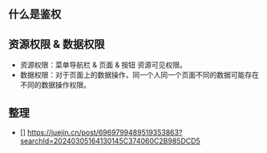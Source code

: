 ## 什么是鉴权

##  资源权限 & 数据权限
- 资源权限：菜单导航栏 & 页面 & 按钮 资源可见权限。
- 数据权限：对于页面上的数据操作，同一个人同一个页面不同的数据可能存在不同的数据操作权限。




## 整理
- [] https://juejin.cn/post/6969799489519353863?searchId=20240305164130145C374060C2B985DCD5